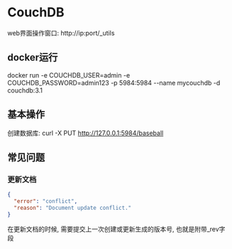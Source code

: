 # CouchDB

web界面操作窗口: http://ip:port/_utils

## docker运行

docker run -e COUCHDB_USER=admin -e COUCHDB_PASSWORD=admin123 -p 5984:5984 --name mycouchdb -d couchdb:3.1

## 基本操作

创建数据库:
curl -X PUT http://127.0.0.1:5984/baseball

## 常见问题

### 更新文档

```json
{
  "error": "conflict",
  "reason": "Document update conflict."
}
```

在更新文档的时候, 需要提交上一次创建或更新生成的版本号, 也就是附带_rev字段
